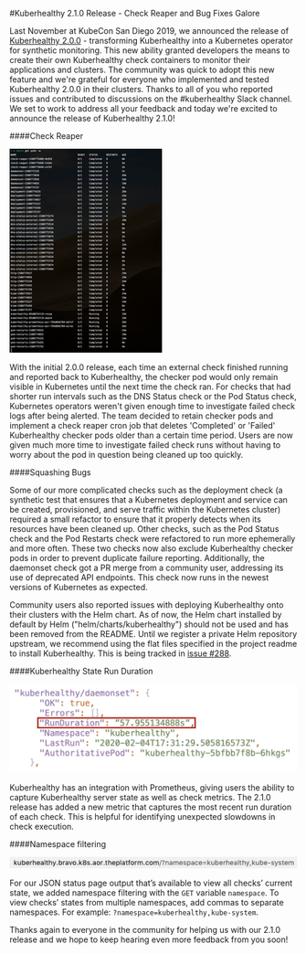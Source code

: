 #Kuberhealthy 2.1.0 Release - Check Reaper and Bug Fixes Galore

Last November at KubeCon San Diego 2019, we announced the release of 
[Kuberhealthy 2.0.0](https://www.youtube.com/watch?v=aAJlWhBtzqY) - transforming Kuberhealthy into a Kubernetes operator 
for synthetic monitoring. This new ability granted developers the means to create their own Kuberhealthy check 
containers to monitor their applications and clusters. The community was quick to adopt this new feature and we're 
grateful for everyone who implemented and tested Kuberhealthy 2.0.0 in their clusters. Thanks to all of you who reported 
issues and contributed to discussions on the #kuberhealthy Slack channel. We set to work to address all your feedback 
and today we're excited to announce the release of Kuberhealthy 2.1.0!  
  
####Check Reaper 

<img src="images/kuberhealthy-check-reaper.gif">

With the initial 2.0.0 release, each time an external check finished running and reported back to Kuberhealthy, the 
checker pod would only remain visible in Kubernetes until the next time the check ran. For checks that had shorter run 
intervals such as the DNS Status check or the Pod Status check, Kubernetes operators weren't given enough time to 
investigate failed check logs after being alerted. The team decided to retain checker pods and implement a check reaper 
cron job that deletes 'Completed' or 'Failed' Kuberhealthy checker pods older than a certain time period. Users are now 
given much more time to investigate failed check runs without having to worry about the pod in question being cleaned up 
too quickly.  
  
####Squashing Bugs 
  
Some of our more complicated checks such as the deployment check (a synthetic test that ensures that a Kubernetes 
deployment and service can be created, provisioned, and serve traffic within the Kubernetes cluster) required a small 
refactor to ensure that it properly detects when its resources have been cleaned up. Other checks, such as the Pod 
Status check and the Pod Restarts check were refactored to run more ephemerally and more often. These two checks now 
also exclude Kuberhealthy checker pods in order to prevent duplicate failure reporting. Additionally, the daemonset 
check got a PR merge from a community user, addressing its use of deprecated API endpoints. This check now runs in the 
newest versions of Kubernetes as expected. 
  
Community users also reported issues with deploying Kuberhealthy onto their clusters with the Helm chart. As of now, 
the Helm chart installed by default by Helm ("helm/charts/kuberhealthy") should not be used and has been removed from 
the README. Until we register a private Helm repository upstream, we recommend using the flat files specified in the 
project readme to install Kuberhealthy.  This is being tracked in [issue #288](https://github.com/Comcast/kuberhealthy/issues/288). 
  
####Kuberhealthy State Run Duration 

<img src="images/kuberhealthy-json.png">
  
Kuberhealthy has an integration with Prometheus, giving users the ability to capture Kuberhealthy server state as well 
as check metrics. The 2.1.0 release has added a new metric that captures the most recent run duration of each check. 
This is helpful for identifying unexpected slowdowns in check execution. 
  
####Namespace filtering 

<img src="images/kuberhealthy-ns-filter.png">
  
For our JSON status page output that’s available to view all checks’ current state, we added namespace filtering with 
the `GET` variable `namespace`. To view checks’ states from multiple namespaces, add commas to separate namespaces. For 
example: `?namespace=kuberhealthy,kube-system`. 



Thanks again to everyone in the community for helping us with our 2.1.0 release and we hope to keep hearing even more 
feedback from you soon! 
